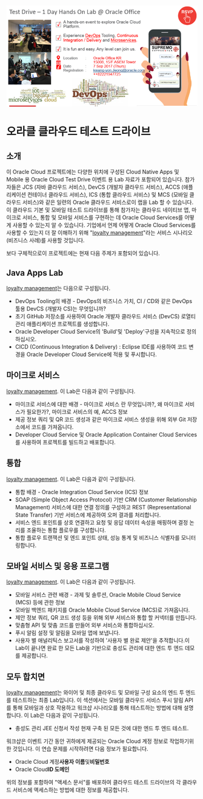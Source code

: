 ![](common/images/CTD_introduction_Kr_Seoul.png)
---
# 오라클 클라우드 테스트 드라이브 #


## 소개 ##


이 Oracle Cloud 프로젝트에는 다양한 위치에 구성된 Cloud Native Apps 및 Mobile 용 Oracle Cloud Test Drive 이벤트 용 Lab 자료가 포함되어 있습니다. 참가자들은 JCS (자바 클라우드 서비스), DevCS (개발자 클라우드 서비스), ACCS (애플리케이션 컨테이너 클라우드 서비스), ICS (통합 클라우드 서비스) 및 MCS (모바일 클라우드 서비스)와 같은 일련의 Oracle 클라우드 서비스로이 랩을 Lab 할 수 있습니다. 이 클라우드 기본 및 모바일 테스트 드라이브를 통해 참가자는 클라우드 네이티브 앱, 마이크로 서비스, 통합 및 모바일 서비스를 구현하는 데 Oracle Cloud Services를 어떻게 사용할 수 있는지 알 수 있습니다. 기업에서 언제 어떻게 Oracle Cloud Services를 사용할 수 있는지 더 잘 이해하기 위해 &quot;[loyalty management](https://github.com/APACTestDrive/CloudNative_Mobile/blob/master/common/scenario/README.md)&quot;라는 서비스 시나리오 (비즈니스 사례)를 사용할 것입니다. 

보다 구체적으로이 프로젝트에는 현재 다음 주제가 포함되어 있습니다. 

## Java Apps Lab ##
[loyalty management](https://github.com/APACTestDrive/CloudNative_Mobile/blob/master/common/scenario/README.md)는 다음으로 구성됩니다. 

+ DevOps Tooling의 배경 - DevOps의 비즈니스 가치, CI / CD와 같은 DevOps 툴용 DevCS (개발자 CS)는 무엇입니까? 
+ 초기 GitHub 저장소를 사용하여 Oracle 개발자 클라우드 서비스 (DevCS) 로열티 관리 애플리케이션 프로젝트를 생성합니다. 
+ Oracle Developer Cloud Service의 &#39;Build&#39;및 &#39;Deploy&#39;구성을 지속적으로 정의하십시오. 
+ CICD (Continuous Integration &amp; Delivery) : Eclipse IDE를 사용하여 코드 변경을 Oracle Developer Cloud Service에 적용 및 푸시합니다. 

## 마이크로 서비스 ##
[loyalty management](https://github.com/APACTestDrive/CloudNative_Mobile/blob/master/common/scenario/README.md). 이 Lab은 다음과 같이 구성됩니다. 

+ 마이크로 서비스에 대한 배경 - 마이크로 서비스 란 무엇입니까?, 왜 마이크로 서비스가 필요한가?, 마이크로 서비스의 예, ACCS 정보 
+ 제공 정보 쿼리 및 QR 코드 생성과 같은 마이크로 서비스 생성을 위해 외부 Git 저장소에서 코드를 가져옵니다. 
+ Developer Cloud Service 및 Oracle Application Container Cloud Services를 사용하여 프로젝트를 빌드하고 배포합니다. 

## 통합 ##
[loyalty management](https://github.com/APACTestDrive/CloudNative_Mobile/blob/master/common/scenario/README.md). 이 Lab은 다음과 같이 구성됩니다. 

+ 통합 배경 - Oracle Integration Cloud Service (ICS) 정보 
+ SOAP (Simple Object Access Protocol) 기반 CRM (Customer Relationship Management) 서비스에 대한 연결 정의를 구성하고 REST (Representational State Transfer) 기반 서비스에 제공하여 오퍼 결과를 처리합니다. 
+ 서비스 엔드 포인트를 상호 연결하고 요청 및 응답 데이터 속성을 매핑하며 결정 논리를 조율하는 통합 플로우를 구성합니다. 
+ 통합 플로우 트랜잭션 및 엔드 포인트 상태, 성능 통계 및 비즈니스 식별자를 모니터링합니다. 

## 모바일 서비스 및 응용 프로그램 ##
[loyalty management](https://github.com/APACTestDrive/CloudNative_Mobile/blob/master/common/scenario/README.md). 이 Lab은 다음과 같이 구성됩니다. 

+ 모바일 서비스 관련 배경 - 과제 및 솔루션, Oracle Mobile Cloud Service (MCS) 등에 관한 정보 
+ 모바일 백엔드 패키지를 Oracle Mobile Cloud Service (MCS)로 가져옵니다. 
+ 제안 정보 쿼리, QR 코드 생성 등을 위해 외부 서비스와 통합 할 커넥터를 만듭니다. 
+ 맞춤형 API 및 맞춤 코드를 만들어 외부 서비스와 통합하십시오. 
+ 푸시 알림 설정 및 알림을 모바일 앱에 보냅니다. 
+ 사용자 별 애널리틱스 보고서를 작성하여 &#39;사용자 별 완료 제안&#39;을 추적합니다.이 Lab이 끝나면 완료 한 모든 Lab을 기반으로 충성도 관리에 대한 엔드 투 엔드 데모를 제공합니다. 

## 모두 합치면 ##
[loyalty management](https://github.com/APACTestDrive/CloudNative_Mobile/blob/master/common/scenario/README.md)는 와이어 및 최종 클라우드 및 모바일 구성 요소의 엔드 투 엔드를 테스트하는 최종 Lab입니다. 이 섹션에서는 모바일 클라우드 서비스 푸시 알림 API를 통해 모바일과 상호 작용하고 워크샵 시나리오를 통해 테스트하는 방법에 대해 설명합니다. 이 Lab은 다음과 같이 구성됩니다. 

+ 충성도 관리 JEE 신청서 작성 
현재 구축 된 모든 것에 대한 엔드 투 엔드 테스트. 


워크샵은 이벤트 기간 동안 귀하에게 제공되는 Oracle Cloud 계정 정보로 작업하기위한 것입니다. 이 연습 문제를 시작하려면 다음 정보가 필요합니다. 

+ Oracle Cloud 계정**사용자 이름**및**비밀번호**
+ Oracle Cloud**ID 도메인**

위의 정보를 포함하여 &quot;액세스 문서&quot;를 배포하여 클라우드 테스트 드라이브의 각 클라우드 서비스에 액세스하는 방법에 대한 정보를 제공합니다. 
